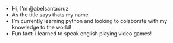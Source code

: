 -  Hi, I’m @abelsantacruz
-  As the title says thats my name
-  I’m currently learning python and looking to colaborate with my knowledge to the world!
-  Fun fact: i learned to speak english playing video games!

<!---
abelsantacruz/abelsantacruz is a ✨ special ✨ repository because its `README.md` (this file) appears on your GitHub profile.
You can click the Preview link to take a look at your changes.
--->

